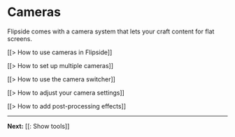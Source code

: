 # Cameras

Flipside comes with a camera system that lets your craft content for flat screens.

[[> How to use cameras in Flipside]]

[[> How to set up multiple cameras]]

[[> How to use the camera switcher]]

[[> How to adjust your camera settings]]

[[> How to add post-processing effects]]

---

**Next:** [[: Show tools]]

